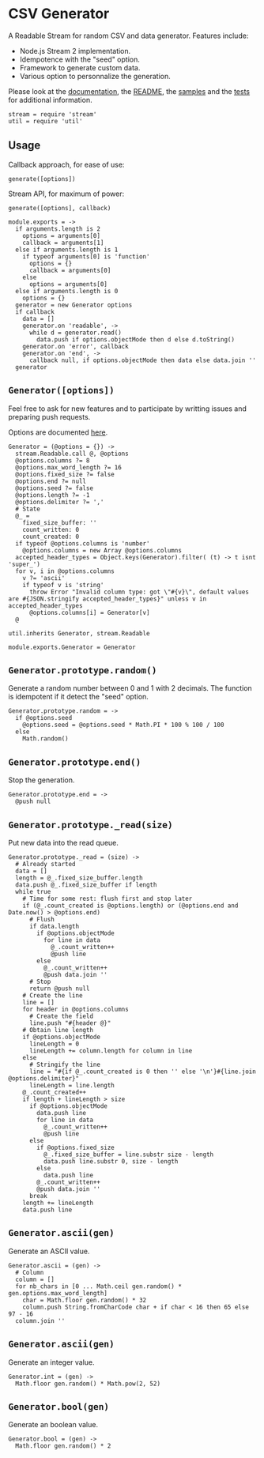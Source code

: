 

# CSV Generator

A Readable Stream for random CSV and data generator. Features include:   

*   Node.js Stream 2 implementation.   
*   Idempotence with the "seed" option.    
*   Framework to generate custom data.   
*   Various option to personnalize the generation.   

Please look at the [documentation], the [README], the [samples] and the 
[tests] for additional information.

    stream = require 'stream'
    util = require 'util'

## Usage

Callback approach, for ease of use:   

`generate([options])`   

Stream API, for maximum of power:   

`generate([options], callback)`   

    module.exports = ->
      if arguments.length is 2
        options = arguments[0]
        callback = arguments[1]
      else if arguments.length is 1
        if typeof arguments[0] is 'function'
          options = {}
          callback = arguments[0]
        else 
          options = arguments[0]
      else if arguments.length is 0
        options = {}
      generator = new Generator options
      if callback
        data = []
        generator.on 'readable', ->
          while d = generator.read()
            data.push if options.objectMode then d else d.toString()
        generator.on 'error', callback
        generator.on 'end', ->
          callback null, if options.objectMode then data else data.join ''
      generator

## `Generator([options])`

Feel free to ask for new features and to participate by writting issues and 
preparing push requests.

Options are documented [here](http://csv.adaltas.com/generate/).

    Generator = (@options = {}) ->
      stream.Readable.call @, @options
      @options.columns ?= 8
      @options.max_word_length ?= 16
      @options.fixed_size ?= false
      @options.end ?= null
      @options.seed ?= false
      @options.length ?= -1
      @options.delimiter ?= ','
      # State
      @_ =
        fixed_size_buffer: ''
        count_written: 0
        count_created: 0
      if typeof @options.columns is 'number'
        @options.columns = new Array @options.columns
      accepted_header_types = Object.keys(Generator).filter( (t) -> t isnt 'super_')
      for v, i in @options.columns
        v ?= 'ascii'
        if typeof v is 'string'
          throw Error "Invalid column type: got \"#{v}\", default values are #{JSON.stringify accepted_header_types}" unless v in accepted_header_types
          @options.columns[i] = Generator[v]
      @

    util.inherits Generator, stream.Readable
    
    module.exports.Generator = Generator

## `Generator.prototype.random()`

Generate a random number between 0 and 1 with 2 decimals. The function is 
idempotent if it detect the "seed" option.

    Generator.prototype.random = ->
      if @options.seed
        @options.seed = @options.seed * Math.PI * 100 % 100 / 100
      else
        Math.random()

## `Generator.prototype.end()`

Stop the generation.

    Generator.prototype.end = ->
      @push null

## `Generator.prototype._read(size)`

Put new data into the read queue.

    Generator.prototype._read = (size) ->
      # Already started
      data = []
      length = @_.fixed_size_buffer.length
      data.push @_.fixed_size_buffer if length
      while true
        # Time for some rest: flush first and stop later
        if (@_.count_created is @options.length) or (@options.end and Date.now() > @options.end)
          # Flush
          if data.length
            if @options.objectMode
              for line in data
                @_.count_written++
                @push line
            else
              @_.count_written++
              @push data.join ''
          # Stop
          return @push null
        # Create the line
        line = []
        for header in @options.columns
          # Create the field
          line.push "#{header @}"
        # Obtain line length
        if @options.objectMode
          lineLength = 0
          lineLength += column.length for column in line
        else
          # Stringify the line
          line = "#{if @_.count_created is 0 then '' else '\n'}#{line.join @options.delimiter}"
          lineLength = line.length
        @_.count_created++
        if length + lineLength > size
          if @options.objectMode
            data.push line
            for line in data
              @_.count_written++
              @push line
          else
            if @options.fixed_size
              @_.fixed_size_buffer = line.substr size - length 
              data.push line.substr 0, size - length
            else
              data.push line
            @_.count_written++
            @push data.join ''
          break
        length += lineLength
        data.push line

## `Generator.ascii(gen)`

Generate an ASCII value.

    Generator.ascii = (gen) ->
      # Column
      column = []
      for nb_chars in [0 ... Math.ceil gen.random() * gen.options.max_word_length]
        char = Math.floor gen.random() * 32
        column.push String.fromCharCode char + if char < 16 then 65 else 97 - 16
      column.join ''

## `Generator.ascii(gen)`

Generate an integer value.

    Generator.int = (gen) ->
      Math.floor gen.random() * Math.pow(2, 52)

## `Generator.bool(gen)`

Generate an boolean value.

    Generator.bool = (gen) ->
      Math.floor gen.random() * 2

[documentation]: http://csv.adaltas.com/generate/
[readme]: https://github.com/wdavidw/node-csv-generate
[samples]: https://github.com/wdavidw/node-csv-generate/tree/master/samples
[tests]: https://github.com/wdavidw/node-csv-generate/tree/master/test
